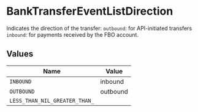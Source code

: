 # BankTransferEventListDirection

Indicates the direction of the transfer: `outbound`: for API-initiated transfers
`inbound`: for payments received by the FBO account.


## Values

| Name                          | Value                         |
| ----------------------------- | ----------------------------- |
| `INBOUND`                     | inbound                       |
| `OUTBOUND`                    | outbound                      |
| `LESS_THAN_NIL_GREATER_THAN_` | <nil>                         |